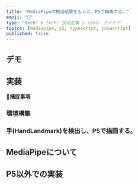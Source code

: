 ```yaml
---
title: "MediaPipeの検出結果をもとに、P5で描画する。"
emoji: "🎃"
type: "tech" # tech: 技術記事 / idea: アイデア
topics: [mediapipe, p5, typescript, javascript]
published: false
---
```

## デモ

## 実装
**🌾捕捉事項**
### 環境構築
### 手(HandLandmark)を検出し、P5で描画する。
## MediaPipeについて
## P5以外での実装

